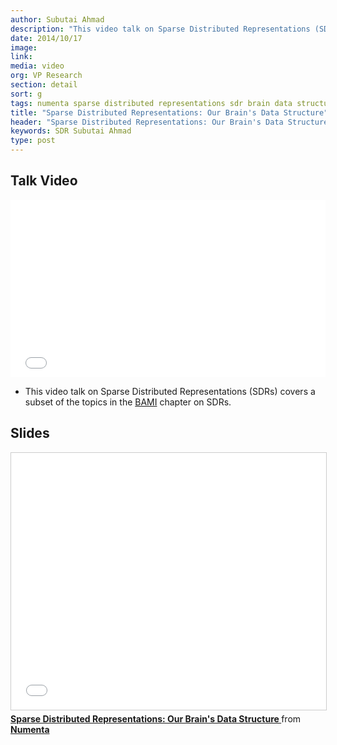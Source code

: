```yaml
---
author: Subutai Ahmad
description: "This video talk on Sparse Distributed Representations (SDRs) by Numenta VP of Research, Subutai Ahmad, was given at an October 2014 Numenta workshop and covers a subset of the topics in the BAMI chapter on SDRs."
date: 2014/10/17
image:
link:
media: video
org: VP Research
section: detail
sort: g
tags: numenta sparse distributed representations sdr brain data structure
title: "Sparse Distributed Representations: Our Brain's Data Structure"
header: "Sparse Distributed Representations: Our Brain's Data Structure"
keywords: SDR Subutai Ahmad
type: post
---
```


## Talk Video

<iframe width="504" height="284" src="//www.youtube.com/embed/LbZtc_zWBS4" frameborder="0" allowfullscreen></iframe>

* This video talk on Sparse Distributed Representations (SDRs) covers a subset
  of the topics in the [BAMI](/resources/biological-and-machine-intelligence/) chapter
  on SDRs.

## Slides

<iframe src="//www.slideshare.net/slideshow/embed_code/45035404" width="584" height="411" frameborder="0" marginwidth="0" marginheight="0" scrolling="no" style="border:1px solid #CCC; border-width:1px; margin-bottom:5px; max-width: 100%;" allowfullscreen> </iframe> <div style="margin-bottom:5px"> <strong> <a href="//www.slideshare.net/numenta/sparse-distributed-representations-sdr" title="Sparse Distributed Representations: Our Brain&#x27;s Data Structure " target="\_blank">Sparse Distributed Representations: Our Brain&#x27;s Data Structure </a> </strong> from <strong><a href="//www.slideshare.net/numenta" target="\_blank">Numenta</a></strong> </div>
